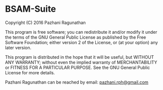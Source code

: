 # BSAM-Suite


Copyright (C) 2016 Pazhani Ragunathan

This program is free software; you can redistribute it and/or modify
it under the terms of the GNU General Public License as published by
the Free Software Foundation; either version 2 of the License, or (at
your option) any later version.

This program is distributed in the hope that it will be useful, but
WITHOUT ANY WARRANTY; without even the implied warranty of
MERCHANTABILITY or FITNESS FOR A PARTICULAR PURPOSE. See the GNU
General Public License for more details.

Pazhani Ragunathan can be reached by email: pazhani.rph@gmail.com
